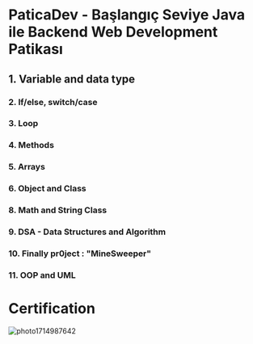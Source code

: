 #  PaticaDev - Başlangıç Seviye Java ile Backend Web Development Patikası

##  1. Variable and data type
###  2. If/else, switch/case
###  3. Loop
###  4. Methods
###  5. Arrays
###  6. Object and Class
###  8. Math and String Class
###  9. DSA - Data Structures and Algorithm
###  10. Finally pr0ject : "MineSweeper"
###  11. OOP and UML

# Certification 
![photo1714987642](https://github.com/gunelbalayeva/PatikaDev_Frontend/assets/129526795/bf88a5d2-b491-4157-9ee5-714ee3b4d2b6)

